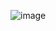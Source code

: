 ![image](https://user-images.githubusercontent.com/33350123/132201767-4ce519ed-4e93-496a-aed6-139ab02eab6c.png)

